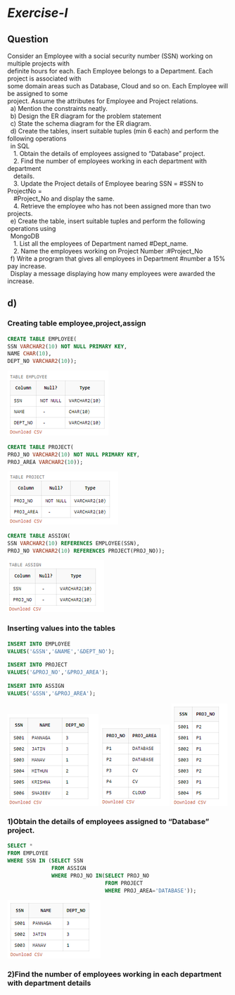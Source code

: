 # *Exercise-I*

## Question
Consider an Employee with a social security number (SSN) working on multiple projects with<br>
definite hours for each. Each Employee belongs to a Department. Each project is associated with<br>
some domain areas such as Database, Cloud and so on. Each Employee will be assigned to some<br>
project. Assume the attributes for Employee and Project relations.<br>
 &ensp;a) Mention the constraints neatly.<br>
 &ensp;b) Design the ER diagram for the problem statement<br>
 &ensp;c) State the schema diagram for the ER diagram.<br>
 &ensp;d) Create the tables, insert suitable tuples (min 6 each) and perform the following operations<br>
 &ensp;in SQL<br>
 &emsp;1. Obtain the details of employees assigned to “Database” project.<br>
 &emsp;2. Find the number of employees working in each department with department<br>
 &emsp;details.<br>
 &emsp;3. Update the Project details of Employee bearing SSN = #SSN to ProjectNo =<br>
 &emsp;#Project_No and display the same.<br>
 &emsp;4. Retrieve the employee who has not been assigned more than two projects.<br>
 &ensp;e) Create the table, insert suitable tuples and perform the following operations using<br>
 &ensp;MongoDB<br>
 &emsp;1. List all the employees of Department named #Dept_name.<br>
 &emsp;2. Name the employees working on Project Number :#Project_No<br>
 &ensp;f) Write a program that gives all employees in Department #number a 15% pay increase.<br>
 &ensp;Display a message displaying how many employees were awarded the increase.<br>


 ## d)
 ### Creating table employee,project,assign 
```SQL
CREATE TABLE EMPLOYEE(
SSN VARCHAR2(10) NOT NULL PRIMARY KEY,
NAME CHAR(10),
DEPT_NO VARCHAR2(10));
```
![IMAGE SHOULD COME HERE BRO](https://github.com/MXNXV-ERR/SQL_SCRIPTS/blob/main/IMGS/DESCEMPLOYEE.png?raw=True#center)

```SQL
CREATE TABLE PROJECT(
PROJ_NO VARCHAR2(10) NOT NULL PRIMARY KEY,
PROJ_AREA VARCHAR2(10));
```
![IMAGE SHOULD COME HERE BRO](https://github.com/MXNXV-ERR/SQL_SCRIPTS/blob/main/IMGS/DESCPROJECT.png?raw=True#center)
<BR>

```SQL
CREATE TABLE ASSIGN(
SSN VARCHAR2(10) REFERENCES EMPLOYEE(SSN),
PROJ_NO VARCHAR2(10) REFERENCES PROJECT(PROJ_NO));
```
![IMAGE SHOULD COME HERE BRO](https://github.com/MXNXV-ERR/SQL_SCRIPTS/blob/main/IMGS/DESCASSIGN.png?raw=True#center)
<BR>

### Inserting values into the tables
```SQL
INSERT INTO EMPLOYEE
VALUES('&SSN','&NAME','&DEPT_NO');
```
```SQL
INSERT INTO PROJECT
VALUES('&PROJ_NO','&PROJ_AREA');
```
```SQL
INSERT INTO ASSIGN
VALUES('&SSN','&PROJ_AREA');
```

![IMAGE SHOULD COME HERE BRO](https://github.com/MXNXV-ERR/SQL_SCRIPTS/blob/main/IMGS/SELECTALLFROMEMPLOYEE.png?raw=True)
![IMAGE SHOULD COME HERE BRO](https://github.com/MXNXV-ERR/SQL_SCRIPTS/blob/main/IMGS/SELECTALLFROMPROJECT.png?raw=True)
![IMAGE SHOULD COME HERE BRO](https://github.com/MXNXV-ERR/SQL_SCRIPTS/blob/main/IMGS/SELECTALLFROMASSIGN.png?raw=True)

### 1)Obtain the details of employees assigned to “Database” project.
```SQL
SELECT * 
FROM EMPLOYEE
WHERE SSN IN (SELECT SSN
              FROM ASSIGN
              WHERE PROJ_NO IN(SELECT PROJ_NO
                               FROM PROJECT
                               WHERE PROJ_AREA='DATABASE'));
```
![IMAGE SHOULD COME HERE BRO](https://github.com/MXNXV-ERR/SQL_SCRIPTS/blob/main/IMGS/Q1D1.png?raw=True#center)

### 2)Find the number of employees working in each department with department details
